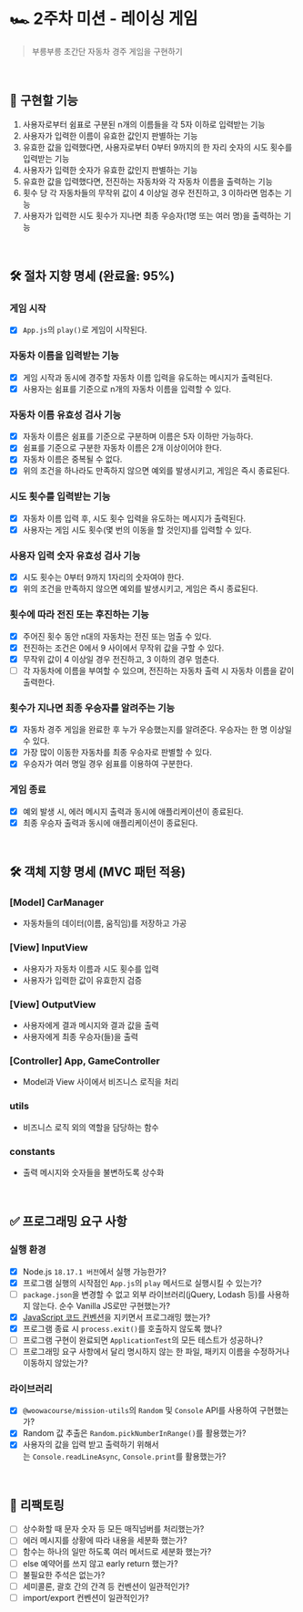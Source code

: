 # 🏎️ 2주차 미션 - 레이싱 게임

> 부릉부릉 초간단 자동차 경주 게임을 구현하기

<br/>

## 📝 구현할 기능

1. 사용자로부터 쉼표로 구분된 n개의 이름들을 각 5자 이하로 입력받는 기능
2. 사용자가 입력한 이름이 유효한 값인지 판별하는 기능
3. 유효한 값을 입력했다면, 사용자로부터 0부터 9까지의 한 자리 숫자의 시도 횟수를 입력받는 기능
4. 사용자가 입력한 숫자가 유효한 값인지 판별하는 기능
5. 유효한 값을 입력했다면, 전진하는 자동차와 각 자동차 이름을 출력하는 기능
6. 횟수 당 각 자동차들의 무작위 값이 4 이상일 경우 전진하고, 3 이하라면 멈추는 기능
7. 사용자가 입력한 시도 횟수가 지나면 최종 우승자(1명 또는 여러 명)을 출력하는 기능

<br/>

## 🛠️ 절차 지향 명세 (완료율: 95%)

### 게임 시작

- [x] `App.js`의 `play()`로 게임이 시작된다.

### 자동차 이름을 입력받는 기능

- [x] 게임 시작과 동시에 경주할 자동차 이름 입력을 유도하는 메시지가 출력된다.
- [x] 사용자는 쉼표를 기준으로 n개의 자동차 이름을 입력할 수 있다.

### 자동차 이름 유효성 검사 기능

- [x] 자동차 이름은 쉼표를 기준으로 구분하며 이름은 5자 이하만 가능하다.
- [x] 쉼표를 기준으로 구분한 자동차 이름은 2개 이상이어야 한다.
- [x] 자동차 이름은 중복될 수 없다.
- [x] 위의 조건을 하나라도 만족하지 않으면 예외를 발생시키고, 게임은 즉시 종료된다.

### 시도 횟수를 입력받는 기능

- [x] 자동차 이름 입력 후, 시도 횟수 입력을 유도하는 메시지가 출력된다.
- [x] 사용자는 게임 시도 횟수(몇 번의 이동을 할 것인지)를 입력할 수 있다.

### 사용자 입력 숫자 유효성 검사 기능

- [x] 시도 횟수는 0부터 9까지 1자리의 숫자여야 한다.
- [x] 위의 조건을 만족하지 않으면 예외를 발생시키고, 게임은 즉시 종료된다.

### 횟수에 따라 전진 또는 후진하는 기능

- [x] 주어진 횟수 동안 n대의 자동차는 전진 또는 멈출 수 있다.
- [x] 전진하는 조건은 0에서 9 사이에서 무작위 값을 구할 수 있다.
- [x] 무작위 값이 4 이상일 경우 전진하고, 3 이하의 경우 멈춘다.
- [ ] 각 자동차에 이름을 부여할 수 있으며, 전진하는 자동차 출력 시 자동차 이름을 같이 출력한다.

### 횟수가 지나면 최종 우승자를 알려주는 기능

- [x] 자동차 경주 게임을 완료한 후 누가 우승했는지를 알려준다. 우승자는 한 명 이상일 수 있다.
- [x] 가장 많이 이동한 자동차를 최종 우승자로 판별할 수 있다.
- [x] 우승자가 여러 명일 경우 쉼표를 이용하여 구분한다.

### 게임 종료

- [x] 예외 발생 시, 에러 메시지 출력과 동시에 애플리케이션이 종료된다.
- [x] 최종 우승자 출력과 동시에 애플리케이션이 종료된다.

<br/>

## 🛠️ 객체 지향 명세 (MVC 패턴 적용)

### [Model] CarManager

- 자동차들의 데이터(이름, 움직임)를 저장하고 가공

### [View] InputView

- 사용자가 자동차 이름과 시도 횟수를 입력
- 사용자가 입력한 값이 유효한지 검증

### [View] OutputView

- 사용자에게 결과 메시지와 결과 값을 출력
- 사용자에게 최종 우승자(들)을 출력

### [Controller] App, GameController

- Model과 View 사이에서 비즈니스 로직을 처리

### utils

- 비즈니스 로직 외의 역할을 담당하는 함수

### constants

- 출력 메시지와 숫자들을 불변하도록 상수화

<br/>

## ✅ 프로그래밍 요구 사항

### 실행 환경

- [x] Node.js `18.17.1 버전`에서 실행 가능한가?
- [x] 프로그램 실행의 시작점인 `App.js`의 `play` 메서드로 실행시킬 수 있는가?
- [ ] `package.json`을 변경할 수 없고 외부 라이브러리(jQuery, Lodash 등)를 사용하지 않는다. 순수 Vanilla JS로만 구현했는가?
- [x] [JavaScript 코드 컨벤션](https://github.com/woowacourse/woowacourse-docs/tree/main/styleguide/javascript)을 지키면서 프로그래밍 했는가?
- [x] 프로그램 종료 시 `process.exit()`를 호출하지 않도록 했나?
- [ ] 프로그램 구현이 완료되면 `ApplicationTest`의 모든 테스트가 성공하나?
- [ ] 프로그래밍 요구 사항에서 달리 명시하지 않는 한 파일, 패키지 이름을 수정하거나 이동하지 않았는가?

### 라이브러리

- [x] `@woowacourse/mission-utils`의 `Random` 및 `Console` API를 사용하여 구현했는가?
- [x] Random 값 추출은 `Random.pickNumberInRange()`를 활용했는가?
- [x] 사용자의 값을 입력 받고 출력하기 위해서는 `Console.readLineAsync`, `Console.print`를 활용했는가?

<br/>

## 🧹 리팩토링

- [ ] 상수화할 때 문자 숫자 등 모든 매직넘버를 처리했는가?
- [ ] 에러 메시지를 상황에 따라 내용을 세분화 했는가?
- [ ] 함수는 하나의 일만 하도록 여러 메서드로 세분화 했는가?
- [ ] else 예약어를 쓰지 않고 early return 했는가?
- [ ] 불필요한 주석은 없는가?
- [ ] 세미콜론, 괄호 간의 간격 등 컨벤션이 일관적인가?
- [ ] import/export 컨벤션이 일관적인가?
